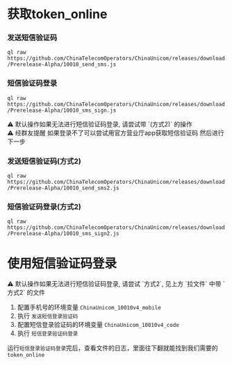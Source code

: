 # 获取token_online


### 发送短信验证码

`ql raw https://github.com/ChinaTelecomOperators/ChinaUnicom/releases/download/Prerelease-Alpha/10010_send_sms.js`

### 短信验证码登录

`ql raw https://github.com/ChinaTelecomOperators/ChinaUnicom/releases/download/Prerelease-Alpha/10010_sms_sign.js`

<aside>
⚠️ 默认操作如果无法进行短信验证码登录, 请尝试带 `(方式2)` 的操作

</aside>

<aside>
⚠️ 经群友提醒 如果登录不了可以尝试用官方营业厅app获取短信验证码 然后进行下一步

</aside>

### 发送短信验证码(方式2)

`ql raw https://github.com/ChinaTelecomOperators/ChinaUnicom/releases/download/Prerelease-Alpha/10010_send_sms2.js`

### 短信验证码登录(方式2)

`ql raw https://github.com/ChinaTelecomOperators/ChinaUnicom/releases/download/Prerelease-Alpha/10010_sms_sign2.js`   


# 使用短信验证码登录

<aside>
⚠️ 默认操作如果无法进行短信验证码登录, 请尝试 `方式2`, 见上方 `拉文件` 中带 `方式2` 的文件

</aside>

1. 配置手机号的环境变量 `ChinaUnicom_10010v4_mobile`
2. 执行 `发送短信登录验证码`
3. 配置短信登录验证码的环境变量 `ChinaUnicom_10010v4_code`
4. 执行 `短信登录验证码登录`

运行`短信登录验证码登录`完后，查看文件的日志，里面往下翻就能找到我们需要的`token_online`
